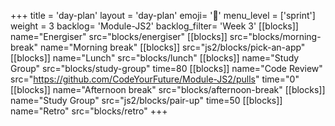 +++
title = 'day-plan'
layout = 'day-plan'
emoji= '📝'
menu_level = ['sprint']
weight = 3
backlog= 'Module-JS2'
backlog_filter= 'Week 3'
[[blocks]]
name="Energiser"
src="blocks/energiser"
[[blocks]]
src="blocks/morning-break"
name="Morning break"
[[blocks]]
src="js2/blocks/pick-an-app"
[[blocks]]
name="Lunch"
src="blocks/lunch"
[[blocks]]
name="Study Group"
src="blocks/study-group"
time=80
[[blocks]]
name="Code Review"
src="https://github.com/CodeYourFuture/Module-JS2/pulls"
time="0"
[[blocks]]
name="Afternoon break"
src="blocks/afternoon-break"
[[blocks]]
name="Study Group"
src="js2/blocks/pair-up"
time=50
[[blocks]]
name="Retro"
src="blocks/retro"
+++
